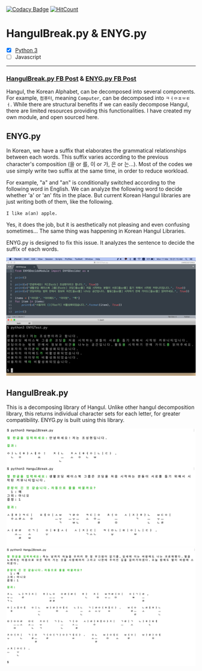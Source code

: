 [![Codacy Badge](https://api.codacy.com/project/badge/Grade/b3504707702a491bb4a40ad495a55cd6)](https://app.codacy.com/app/anaclumos/hangulbreak?utm_source=github.com&utm_medium=referral&utm_content=anaclumos/hangulbreak&utm_campaign=Badge_Grade_Dashboard) [![HitCount](http://hits.dwyl.io/anaclumos/hangulbreak.svg)](http://hits.dwyl.io/anaclumos/hangulbreak)

# HangulBreak.py & ENYG.py

- [x] [Python 3](Python)
- [ ] Javascript

- - -

### [HangulBreak.py FB Post](https://www.facebook.com/groups/codingeverybody/permalink/2725256104181575/) & [ENYG.py FB Post](https://www.facebook.com/groups/codingeverybody/permalink/2751648758208976/)

Hangul, the Korean Alphabet, can be decomposed into several components. For example, `컴퓨터`, meaning `Computer`, can be decomposed into `ㅋㅓㅁㅍㅠㅌㅓ`. While there are structural benefits if we can easily decompose Hangul, there are limited resources providing this functionalities. I have created my own module, and open sourced here.

## ENYG.py

In Korean, we have a suffix that elaborates the grammatical relationships between each words. This suffix varies according to the previous character's composition (을 or 를, 이 or 가, 은 or 는...). Most of the codes we use simply write two suffix at the same time, in order to reduce workload.

For example, "a" and "an" is conditionally switched according to the following word in English. We can analyze the following word to decide whether 'a' or 'an' fits in the place. But current Korean Hangul libraries are just writing both of them, like the following.

```text
I like a(an) apple.
```
Yes, it does the job, but it is aesthetically not pleasing and even confusing sometimes... The same thing was happening in Korean Hangul Libraries.

ENYG.py is designed to fix this issue. It analyzes the sentence to decide the suffix of each words.

![demo3](assets/demo3.png)

## HangulBreak.py

This is a decomposing library of Hangul. Unlike other hangul decomposition library, this returns individual character sets for each letter, for greater compatibility. ENYG.py is built using this library.

![demo1.png](assets/demo1.png)
![demo2.png](assets/demo2.png)
